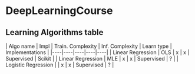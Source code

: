 # DeepLearningCourse


## Learning Algorithms table

| Algo name | Impl | Train. Complexity | Inf. Complexity | Learn type | Implementations |
|----|----|----|----|----|
| Linear Regression | OLS | x | x | Supervised | Scikit |
| Linear Regression | MLE | x | x | Supervised | ? |
| Logistic Regression |  | x | x | Supervised | ? |
